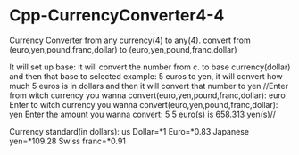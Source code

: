 # Cpp-CurrencyConverter4-4
Currency Converter from any currency(4) to any(4).
convert from (euro,yen,pound,franc,dollar) to (euro,yen,pound,franc,dollar)



It will set up base: it will convert the number from c. to base currency(dollar) and then that base to selected
example: 5 euros to yen, it will convert how much 5 euros is in dollars and then it will convert that number to yen
//Enter from witch currency you wanna convert(euro,yen,pound,franc,dollar): euro
Enter to witch currency you wanna convert(euro,yen,pound,franc,dollar): yen
Enter the amount you wanna convert: 5
5 euro(s) is 658.313 yen(s)//



Currency standard(in dollars):
us Dollar=*1
Euro=*0.83
Japanese yen=*109.28
Swiss franc=*0.91
